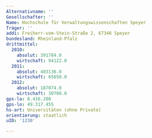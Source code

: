 ```yaml
---
Alternativname: ''
Gesellschafter: ''
Name: Hochschule für Verwaltungswissenschaften Speyer
Träger: ''
addi: Freiherr-vom-Stein-Straße 2, 67346 Speyer
bundesland: Rheinland-Pfalz
drittmittel:
  2010:
    absolut: 391784.0
    wirtschaft: 94122.0
  2011:
    absolut: 403136.0
    wirtschaft: 65650.0
  2012:
    absolut: 187074.0
    wirtschaft: 30700.0
gps-la: 8.416.208
gps-lo: 49.317.455
hs-art: Universitäten (ohne Private)
orientierung: staatlich
uID: '1230'

---
```


